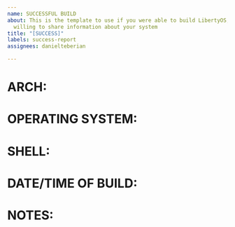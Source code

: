 ```yaml
---
name: SUCCESSFUL BUILD
about: This is the template to use if you were able to build LibertyOS, and you are
  willing to share information about your system
title: "[SUCCESS]"
labels: success-report
assignees: danielteberian

---
```


# ARCH:
# OPERATING SYSTEM:
# SHELL:
# DATE/TIME OF BUILD:
# NOTES:
